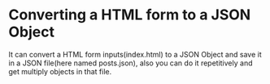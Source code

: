 # Converting a HTML form to a JSON Object

It can convert a HTML form inputs(index.html) to a JSON Object and save it in a JSON file(here named posts.json), also you can do it repetitively and get multiply objects in that file.
